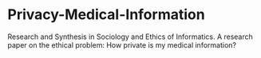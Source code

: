 # Privacy-Medical-Information
Research and Synthesis in Sociology and Ethics of Informatics. A research paper on the ethical problem: How private is my medical information?
